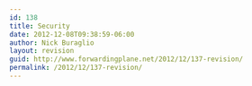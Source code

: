 ```yaml
---
id: 138
title: Security
date: 2012-12-08T09:38:59-06:00
author: Nick Buraglio
layout: revision
guid: http://www.forwardingplane.net/2012/12/137-revision/
permalink: /2012/12/137-revision/
---
```

